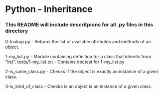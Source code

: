 # Python - Inheritance
### This README will include descritpions for all .py files in this directory

0-lookup.py - Returns the list of available attributes and methods of an object.

1-my_list.py - Module containing definition for a class that inherits from "list".
    tests/1-my_list.txt - Contains doctest for 1-my_list.py

2-is_same_class.py -  Checks if the object is exactly an instance of a given class.

3-is_kind_of_class - Checks is an object is an instance of a given class.
